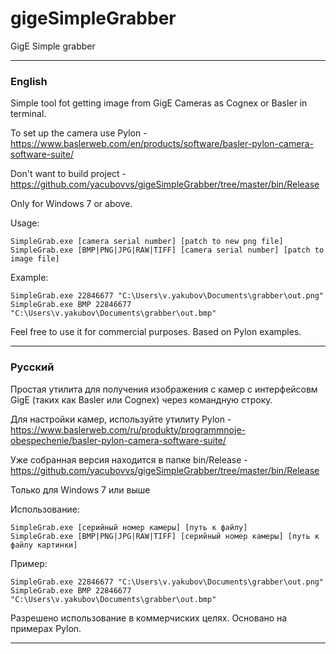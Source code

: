 # gigeSimpleGrabber
GigE Simple grabber
____

### English
Simple tool fot getting image from GigE Cameras as Cognex or Basler in terminal.

To set up the camera use Pylon - https://www.baslerweb.com/en/products/software/basler-pylon-camera-software-suite/

Don't want to build project - https://github.com/yacubovvs/gigeSimpleGrabber/tree/master/bin/Release

Only for Windows 7 or above.

Usage:
```
SimpleGrab.exe [camera serial number] [patch to new png file]  
SimpleGrab.exe [BMP|PNG|JPG|RAW|TIFF] [camera serial number] [patch to image file]  
```

Example:
```
SimpleGrab.exe 22846677 "C:\Users\v.yakubov\Documents\grabber\out.png"
SimpleGrab.exe BMP 22846677 "C:\Users\v.yakubov\Documents\grabber\out.bmp"
```

Feel free to use it for commercial purposes.
Based on Pylon examples.
____
### Русский
Простая утилита для получения изображения с камер с интерфейсовм GigE (таких как Basler или Cognex) через командную строку.

Для настройки камер, используйте утилиту Pylon - https://www.baslerweb.com/ru/produkty/programmnoje-obespechenie/basler-pylon-camera-software-suite/

Уже собранная версия находится в папке bin/Release - https://github.com/yacubovvs/gigeSimpleGrabber/tree/master/bin/Release

Только для Windows 7 или выше

Использование:
```
SimpleGrab.exe [серийный номер камеры] [путь к файлу]  
SimpleGrab.exe [BMP|PNG|JPG|RAW|TIFF] [серийный номер камеры] [путь к файлу картинки]   
```

Пример:
```
SimpleGrab.exe 22846677 "C:\Users\v.yakubov\Documents\grabber\out.png"
SimpleGrab.exe BMP 22846677 "C:\Users\v.yakubov\Documents\grabber\out.bmp"
```

Разрешено использование в коммерчиских целях.
Основано на примерах Pylon.
____

